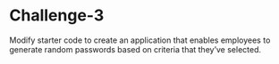 # Challenge-3
Modify starter code to create an application that enables employees to generate random passwords based on criteria that they’ve selected.
